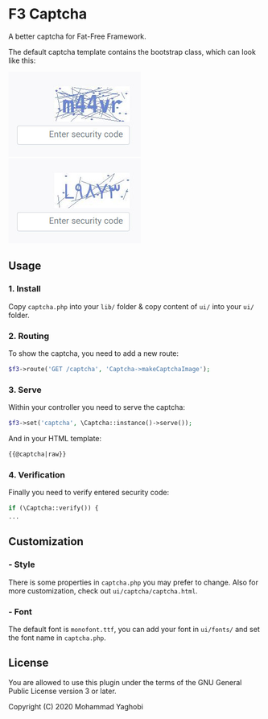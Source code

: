 # F3 Captcha
A better captcha for Fat-Free Framework.

The default captcha template contains the bootstrap class, which can look like this:

![screenshot1](screenshots/shot1.jpg?raw=true "F3 Captcha Screentshot 1") ![screenshot2](screenshots/shot2.jpg?raw=true "F3 Captcha Screentshot 2")

## Usage

### 1. Install

Copy `captcha.php` into your `lib/` folder & copy content of `ui/` into your `ui/` folder.

### 2. Routing

To show the captcha, you need to add a new route:

``` php
$f3->route('GET /captcha', 'Captcha->makeCaptchaImage');
```

### 3. Serve
Within your controller you need to serve the captcha:

``` php
$f3->set('captcha', \Captcha::instance()->serve());
```

And in your HTML template:

``` html
{{@captcha|raw}}
```

### 4. Verification
Finally you need to verify entered security code:

``` php
if (\Captcha::verify()) {
...
```

## Customization

### - Style
There is some properties in `captcha.php` you may prefer to change. Also for more customization, check out `ui/captcha/captcha.html`.

### - Font
The default font is `monofont.ttf`, you can add your font in `ui/fonts/` and set the font name in `captcha.php`.


## License

You are allowed to use this plugin under the terms of the GNU General Public License version 3 or later.

Copyright (C) 2020 Mohammad Yaghobi